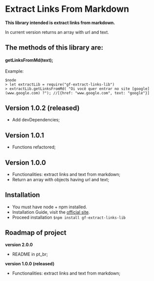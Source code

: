 # Extract Links From Markdown
**This library intended is extract links from markdown.**

In current version returns an array with url and text.

## The methods of this library are:
#### **getLinksFromMd(text);**

Example:

```
$node
> let extractLib = require("gf-extract-links-lib")
> extractLib.getLinksFromMd( "Oi você quer entrar no site [google](www.google.com) ?"); //[{href: "www.google.com", text: "google"}]
```

## Version 1.0.2 (released)
- Add devDependencies;

## Version 1.0.1
- Functions refactored;

## Version 1.0.0
- Functionalities: extract links and text from markdown;
- Return an array with objects having url and text;


## Installation
- You must have node + npm installed.
- Installation Guide, visit the [official site](https://www.npmjs.com/get-npm).
- Proceed installation `$npm install gf-extract-links-lib`


## Roadmap of project
**version 2.0.0**
- README in pt_br;

**version 1.0.0 (released)**
- Functionalities: extract links and text from markdown;
